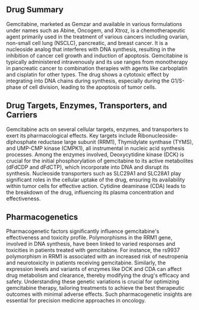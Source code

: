 ## Drug Summary
Gemcitabine, marketed as Gemzar and available in various formulations under names such as Abine, Oncogem, and Xtroz, is a chemotherapeutic agent primarily used in the treatment of various cancers including ovarian, non-small cell lung (NSCLC), pancreatic, and breast cancer. It is a nucleoside analog that interferes with DNA synthesis, resulting in the inhibition of cancer cell growth and induction of apoptosis. Gemcitabine is typically administered intravenously and its use ranges from monotherapy in pancreatic cancer to combination therapies with agents like carboplatin and cisplatin for other types. The drug shows a cytotoxic effect by integrating into DNA chains during synthesis, especially during the G1/S-phase of cell division, leading to the apoptosis of tumor cells.

## Drug Targets, Enzymes, Transporters, and Carriers
Gemcitabine acts on several cellular targets, enzymes, and transporters to exert its pharmacological effects. Key targets include Ribonucleoside-diphosphate reductase large subunit (RRM1), Thymidylate synthase (TYMS), and UMP-CMP kinase (CMPK1), all instrumental in nucleic acid synthesis processes. Among the enzymes involved, Deoxycytidine kinase (DCK) is crucial for the initial phosphorylation of gemcitabine to its active metabolites (dFdCDP and dFdCTP), which incorporate into DNA and disrupt its synthesis. Nucleoside transporters such as SLC29A1 and SLC28A1 play significant roles in the cellular uptake of the drug, ensuring its availability within tumor cells for effective action. Cytidine deaminase (CDA) leads to the breakdown of the drug, influencing its plasma concentration and effectiveness.

## Pharmacogenetics
Pharmacogenetic factors significantly influence gemcitabine's effectiveness and toxicity profile. Polymorphisms in the RRM1 gene, involved in DNA synthesis, have been linked to varied responses and toxicities in patients treated with gemcitabine. For instance, the rs9937 polymorphism in RRM1 is associated with an increased risk of neutropenia and neurotoxicity in patients receiving gemcitabine. Similarly, the expression levels and variants of enzymes like DCK and CDA can affect drug metabolism and clearance, thereby modifying the drug's efficacy and safety. Understanding these genetic variations is crucial for optimizing gemcitabine therapy, tailoring treatments to achieve the best therapeutic outcomes with minimal adverse effects. Such pharmacogenetic insights are essential for precision medicine approaches in oncology.
